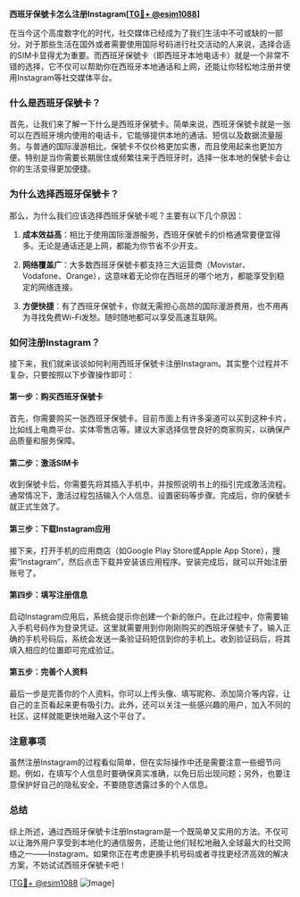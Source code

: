 **西班牙保號卡怎么注册Instagram[[TG💪+ @esim1088](https://t.me/s/esim1088)]**

在当今这个高度数字化的时代，社交媒体已经成为了我们生活中不可或缺的一部分。对于那些生活在国外或者需要使用国际号码进行社交活动的人来说，选择合适的SIM卡显得尤为重要。而西班牙保號卡（即西班牙本地电话卡）就是一个非常不错的选择，它不仅可以帮助你在西班牙本地通话和上网，还能让你轻松地注册并使用Instagram等社交媒体平台。

### 什么是西班牙保號卡？

首先，让我们来了解一下什么是西班牙保號卡。简单来说，西班牙保號卡就是一张可以在西班牙境内使用的电话卡，它能够提供本地的通话、短信以及数据流量服务。与普通的国际漫游相比，保號卡不仅价格更加实惠，而且使用起来也更加方便。特别是当你需要长期居住或频繁往来于西班牙时，选择一张本地的保號卡会让你的生活变得更加便捷。

### 为什么选择西班牙保號卡？

那么，为什么我们应该选择西班牙保號卡呢？主要有以下几个原因：

1. **成本效益高**：相比于使用国际漫游服务，西班牙保號卡的价格通常要便宜得多。无论是通话还是上网，都能为你节省不少开支。
   
2. **网络覆盖广**：大多数西班牙保號卡都支持三大运营商（Movistar、Vodafone、Orange），这意味着无论你在西班牙的哪个地方，都能享受到稳定的网络连接。
   
3. **方便快捷**：有了西班牙保號卡，你就无需担心高昂的国际漫游费用，也不用再为寻找免费Wi-Fi发愁。随时随地都可以享受高速互联网。

### 如何注册Instagram？

接下来，我们就来谈谈如何利用西班牙保號卡注册Instagram。其实整个过程并不复杂，只要按照以下步骤操作即可：

#### 第一步：购买西班牙保號卡

首先，你需要购买一张西班牙保號卡。目前市面上有许多渠道可以买到这种卡片，比如线上电商平台、实体零售店等。建议大家选择信誉良好的商家购买，以确保产品质量和服务保障。

#### 第二步：激活SIM卡

收到保號卡后，你需要先将其插入手机中，并按照说明书上的指引完成激活流程。通常情况下，激活过程包括输入个人信息、设置密码等步骤。完成后，你的保號卡就正式生效了。

#### 第三步：下载Instagram应用

接下来，打开手机的应用商店（如Google Play Store或Apple App Store），搜索“Instagram”，然后点击下载并安装该应用程序。安装完成后，就可以开始注册账号了。

#### 第四步：填写注册信息

启动Instagram应用后，系统会提示你创建一个新的账户。在此过程中，你需要输入手机号码作为登录凭证。这里就需要用到你刚刚购买的西班牙保號卡了。输入正确的手机号码后，系统会发送一条验证码短信到你的手机上。收到验证码后，将其填入相应的位置即可完成验证。

#### 第五步：完善个人资料

最后一步是完善你的个人资料。你可以上传头像、填写昵称、添加简介等内容，让自己的主页看起来更有吸引力。此外，还可以关注一些感兴趣的用户，加入不同的社区，这样就能更快地融入这个平台了。

### 注意事项

虽然注册Instagram的过程看似简单，但在实际操作中还是需要注意一些细节问题。例如，在填写个人信息时要确保真实准确，以免日后出现问题；另外，也要注意保护好自己的隐私安全，不要随意透露过多的个人信息。

### 总结

综上所述，通过西班牙保號卡注册Instagram是一个既简单又实用的方法。不仅可以让海外用户享受到本地化的通信服务，还能让他们轻松地融入全球最大的社交网络之一——Instagram。如果你正在考虑更换手机号码或者寻找更经济高效的解决方案，不妨试试西班牙保號卡吧！

[[TG💪+ @esim1088](https://t.me/s/esim1088) ![Image](https://i.postimg.cc/4NQfJmqS/Snipaste-2025-05-13-00-14-12.png)]